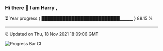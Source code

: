 ### Hi there 👋 I am Harry , 

⏳ Year progress { ██████████████████████████▁▁▁▁ } 88.15 %

---

⏰ Updated on Thu, 18 Nov 2021 18:09:06 GMT

![Progress Bar CI](https://github.com/duykhang68/duykhang68/workflows/Progress%20Bar%20CI/badge.svg)
